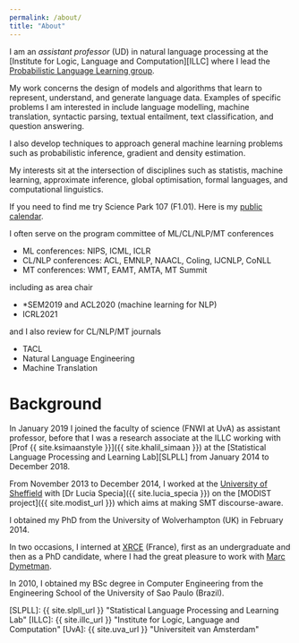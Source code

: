 ```yaml
---
permalink: /about/
title: "About"
---
```


I am an *assistant professor* (UD) in natural language processing at the [Institute for Logic, Language and Computation][ILLC] where I lead the [Probabilistic Language Learning group](https://probabll.github.io). 

My work concerns the design of models and algorithms that learn to represent, understand, and generate language data. Examples of specific problems I am interested in include language modelling, machine translation, syntactic parsing, textual entailment, text classification, and question answering. 

I also develop techniques to approach general machine learning problems such as probabilistic inference, gradient and density estimation. 

My interests sit at the intersection of disciplines such as statistis, machine learning, approximate inference, global optimisation, formal languages, and computational linguistics.

If you need to find me try Science Park 107 (F1.01). Here is my [public calendar](events).

I often serve on the program committee of ML/CL/NLP/MT conferences

* ML conferences: NIPS, ICML, ICLR
* CL/NLP conferences: ACL, EMNLP, NAACL, Coling, IJCNLP, CoNLL
* MT conferences: WMT, EAMT, AMTA, MT Summit

including as area chair

* \*SEM2019 and ACL2020 (machine learning for NLP) 
* ICRL2021 

and I also review for CL/NLP/MT journals

* TACL
* Natural Language Engineering
* Machine Translation


# Background


In January 2019 I joined the faculty of science (FNWI at UvA) as assistant professor, before that I was a research associate at the ILLC working
 with [Prof {{ site.ksimaanstyle }}]({{ site.khalil_simaan }}) at the [Statistical Language Processing and Learning Lab][SLPLL] from January 2014 to December 2018.

From November 2013 to December 2014, I worked at the [University of Sheffield](http://www.sheffield.ac.uk/dcs) with [Dr Lucia Specia]({{ site.lucia_specia }}) on the [MODIST project]({{ site.modist_url }}) which aims at making SMT discourse-aware.

I obtained my PhD from the University of Wolverhampton (UK) in February 2014.

In two occasions, I interned at [XRCE](http://www.xrce.xerox.com) (France), first as an undergraduate and then as a PhD candidate, where I had the great pleasure to work with [Marc Dymetman](http://www.xrce.xerox.com/About-XRCE/People/Marc-Dymetman).

In 2010, I obtained my BSc degree in Computer Engineering from the Engineering School of the University of Sao Paulo (Brazil).

[SLPLL]: {{ site.slpll_url }} "Statistical Language Processing and Learning Lab"
[ILLC]: {{ site.illc_url }} "Institute for Logic, Language and Computation"
[UvA]: {{ site.uva_url }} "Universiteit van Amsterdam"
